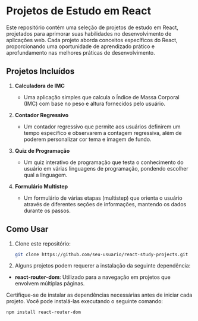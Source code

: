 # Projetos de Estudo em React

Este repositório contém uma seleção de projetos de estudo em React, projetados para aprimorar suas habilidades no desenvolvimento de aplicações web. Cada projeto aborda conceitos específicos do React, proporcionando uma oportunidade de aprendizado prático e aprofundamento nas melhores práticas de desenvolvimento.

## Projetos Incluídos
1. **Calculadora de IMC**
   - Uma aplicação simples que calcula o Índice de Massa Corporal (IMC) com base no peso e altura fornecidos pelo usuário.

2. **Contador Regressivo**
   - Um contador regressivo que permite aos usuários definirem um tempo específico e observarem a contagem regressiva, além de poderem personalizar cor tema e imagem de fundo.

3. **Quiz de Programação**
   - Um quiz interativo de programação que testa o conhecimento do usuário em várias linguagens de programação, pondendo escolher qual a linguagem.

4. **Formulário Multistep**
   - Um formulário de várias etapas (multistep) que orienta o usuário através de diferentes seções de informações, mantendo os dados durante os passos.

## Como Usar
1. Clone este repositório:

   ```bash
   git clone https://github.com/seu-usuario/react-study-projects.git
   
2. Alguns projetos podem requerer a instalação da seguinte dependência:

- **react-router-dom**: Utilizado para a navegação em projetos que envolvem múltiplas páginas.

Certifique-se de instalar as dependências necessárias antes de iniciar cada projeto. Você pode instalá-las executando o seguinte comando:

```bash
npm install react-router-dom
